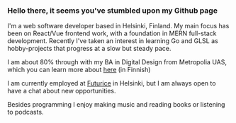 ### Hello there, it seems you've stumbled upon my Github page

I'm a web software developer based in Helsinki, Finland. 
My main focus has been on React/Vue frontend work, with a foundation in MERN full-stack development.
Recently I've taken an interest in learning Go and GLSL as hobby-projects that progress at a slow but steady pace.

I am about 80% through with my BA in Digital Design from Metropolia UAS, which you can learn more about [here](https://digimuotoilu.metropolia.fi/study.html#tutustu) (in Finnish)

I am currently employed at [Futurice](https://futurice.com) in Helsinki, but I am always open to have a chat about new opportunities.

Besides programming I enjoy making music and reading books or listening to podcasts.
